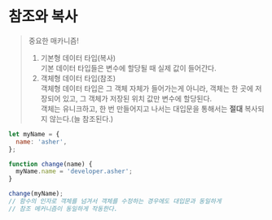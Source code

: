 # 참조와 복사

> 중요한 매카니즘!
>
> 1. 기본형 데이터 타입(복사)  
>    기본 데이터 타입들은 변수에 할당될 때 실제 값이 들어간다.
> 2. 객체형 데이터 타입(참조)  
>    객체형 데이터 타입은 그 객체 자체가 들어가는게 아니라, 객체는 한 곳에 저장되어 있고, 그 객체가 저장된 위치 값만 변수에 할당된다.  
>    객체는 유니크하고, 한 번 만들어지고 나서는 대입문을 통해서는 **절대** 복사되지 않는다.(늘 참조된다.)

```javascript
let myName = {
  name: 'asher',
};

function change(name) {
  myName.name = 'developer.asher';
}

change(myName);
// 함수의 인자로 객체를 넘겨서 객체를 수정하는 경우에도 대입문과 동일하게
// 참조 메커니즘이 동일하게 작동한다.
```
